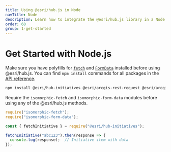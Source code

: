 ```yaml
---
title: Using @esri/hub.js in Node
navTitle: Node
description: Learn how to integrate the @esri/hub.js library in a Node app.
order: 60
group: 1-get-started
---
```


# Get Started with Node.js

Make sure you have polyfills for [`fetch`](https://github.com/matthew-andrews/isomorphic-fetch) and [`FormData`](https://github.com/form-data/isomorphic-form-data) installed before using @esri/hub.js. You can find `npm install` commands for all packages in the [API reference](../../api).

```bash
npm install @esri/hub-initiatives @esri/arcgis-rest-request @esri/arcgis-rest-items isomorphic-fetch isomorphic-form-data
```

Require the `isomorphic-fetch` and `isomorphic-form-data` modules before using any of the @esri/hub.js methods.

```js
require("isomorphic-fetch");
require("isomorphic-form-data");

const { fetchInitiative } = require("@esri/hub-initiatives");

fetchInitiative("abc123").then(response => {
  console.log(response);  // Initiative item with data
});
```
